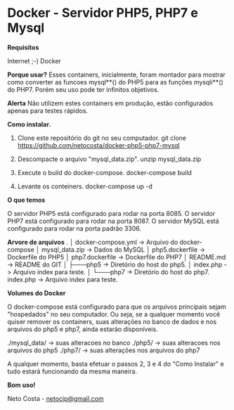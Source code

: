 # Docker - Servidor PHP5, PHP7 e Mysql

<b>Requisitos</b>

Internet ;-)
Docker

<b>Porque usar?</b>
Esses containers, inicialmente, foram montador para mostrar como converter as funcoes mysql*\*() do PHP5 para as funções mysqli*\*() do PHP7. Porém seu uso pode ter infinitos objetivos.

<b>Alerta</b>
Não utilizem estes containers em produção, estão configurados apenas para testes rápidos.

<b>Como instalar.</b>

1. Clone este repositório do git no seu computador.
   git clone https://github.com/netocosta/docker-php5-php7-mysql

2. Descompacte o arquivo "mysql_data.zip".
   unzip mysql_data.zip

3. Execute o build do docker-compose.
   docker-compose build

4. Levante os conteiners.
   docker-compose up -d

<b>O que temos</b>

O servidor PHP5 está configurado para rodar na porta 8085.
O servidor PHP7 está configurado para rodar na porta 8087.
O servidor MySQL está configurado para rodar na porta padrão 3306.

<b>Arvore de arquivos</b>
.
│ docker-compose.yml -> Arquivo do docker-compose
│ mysql_data.zip -> Dados do MySQL
│ php5.dockerfile -> Dockerfile do PHP5
│ php7.dockerfile -> Dockerfile do PHP7
│ README.md -> README do GIT
│
├───php5 -> Diretório do host do php5.
│ index.php -> Arquivo index para teste.
│
└───php7 -> Diretório do host do php7.
index.php -> Arquivo index para teste.

<b>Volumes do Docker</b>

O docker-compose está configurado para que os arquivos principais sejam "hospedados" no seu computador. Ou seja, se a qualquer momento você quiser remover os containers, suas alterações no banco de dados e nos arquivos do php5 e php7, ainda estarão disponíveis.

./mysql_data/ -> suas alteracoes no banco
./php5/ -> suas alteracoes nos arquivos do php5
./php7/ -> suas alterações nos arquivos do php7

A qualquer momento, basta efetuar o passos 2, 3 e 4 do "Como Instalar" e tudo estará funcionando da mesma maneira.

<b>Bom uso!</b>

Neto Costa - netocjp@gmail.com
